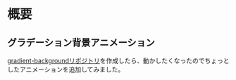 # 概要

## グラデーション背景アニメーション

[gradient-backgroundリポジトリ](https://yscyber.github.io/gradient-background/ "完成ページ")を作成したら、動かしたくなったのでちょっとしたアニメーションを追加してみました。
